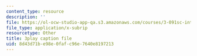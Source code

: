 ```yaml
---
content_type: resource
description: ''
file: https://ol-ocw-studio-app-qa.s3.amazonaws.com/courses/3-091sc-introduction-to-solid-state-chemistry-fall-2010/8d43d71be98e0fafc96e7640e8197213_NuoT9XPOjJ0.srt
file_type: application/x-subrip
resourcetype: Other
title: 3play caption file
uid: 8d43d71b-e98e-0faf-c96e-7640e8197213
---
```

